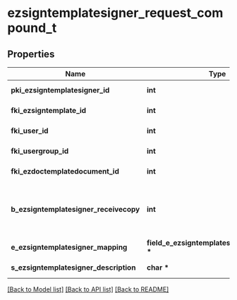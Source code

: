 # ezsigntemplatesigner_request_compound_t

## Properties
Name | Type | Description | Notes
------------ | ------------- | ------------- | -------------
**pki_ezsigntemplatesigner_id** | **int** | The unique ID of the Ezsigntemplatesigner | [optional] 
**fki_ezsigntemplate_id** | **int** | The unique ID of the Ezsigntemplate | 
**fki_user_id** | **int** | The unique ID of the User | [optional] 
**fki_usergroup_id** | **int** | The unique ID of the Usergroup | [optional] 
**fki_ezdoctemplatedocument_id** | **int** | The unique ID of the Ezdoctemplatedocument | [optional] 
**b_ezsigntemplatesigner_receivecopy** | **int** | If this flag is true. The signatory will receive a copy of every signed Ezsigndocument even if it ain&#39;t required to sign the document. | [optional] 
**e_ezsigntemplatesigner_mapping** | **field_e_ezsigntemplatesigner_mapping_t \*** |  | [optional] 
**s_ezsigntemplatesigner_description** | **char \*** | The description of the Ezsigntemplatesigner | 

[[Back to Model list]](../README.md#documentation-for-models) [[Back to API list]](../README.md#documentation-for-api-endpoints) [[Back to README]](../README.md)


